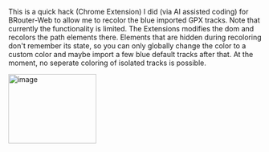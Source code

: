This is a quick hack (Chrome Extension) I did (via AI assisted coding) for BRouter-Web to allow me to recolor the blue imported GPX tracks.
Note that currently the functionality is limited. The Extensions modifies the dom and recolors the path elements there. Elements that are hidden during recoloring don't remember its state, so you can only globally change the color to a custom color and maybe import a few blue default tracks after that.
At the moment, no seperate coloring of isolated tracks is possible.

<img width="175" height="138" alt="image" src="https://github.com/user-attachments/assets/eb87b9ad-8b49-4078-b60f-fda01dcd50f3" />

